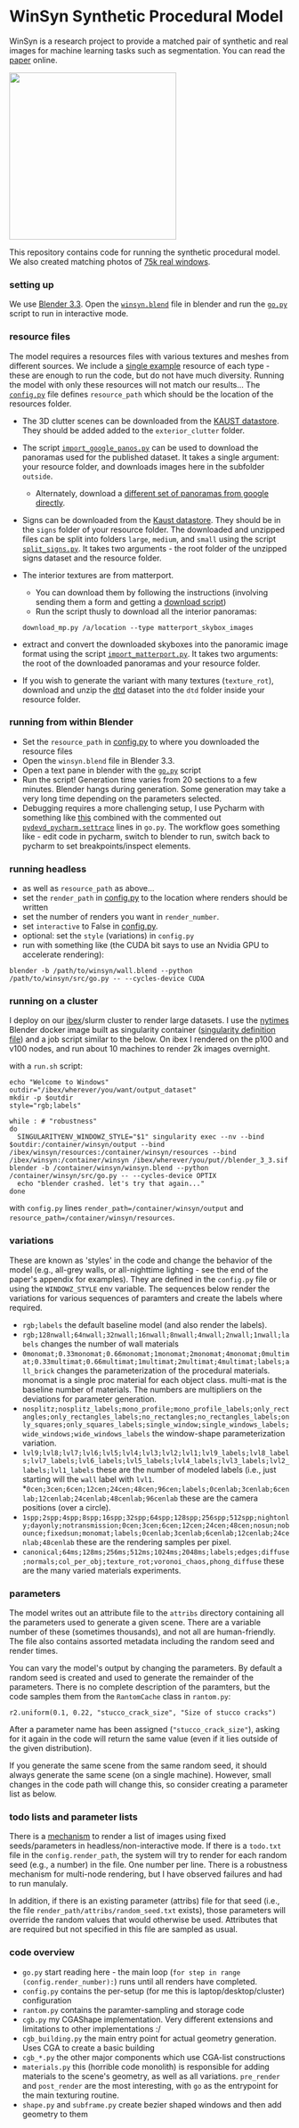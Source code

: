 # WinSyn Synthetic Procedural Model

WinSyn is a research project to provide a matched pair of synthetic and real images for machine learning tasks such as segmentation. You can read the [paper](https://arxiv.org/abs/2310.08471) online.

<img src='https://github.com/twak/winsyn/blob/main/winsyn.jpg' width='300'>

This repository contains code for running the synthetic procedural model. We also created matching photos of [75k real windows](https://github.com/twak/winsyn_metadata).

### setting up

We use [Blender 3.3](https://ftp.nluug.nl/pub/graphics/blender//release/Blender3.3/). Open the [`winsyn.blend`](https://github.com/twak/winsyn/blob/main/winsyn.blend) file in blender and run the [`go.py`](https://github.com/twak/winsyn/blob/main/src/go.py) script to run in interactive mode.

### resource files

The model requires a resources files with various textures and meshes from different sources. We include a [single example](https://github.com/twak/winsyn/tree/main/resources) resource of each type - these are enough to run the code, but do not have much diversity. Running the model with only these resources will not match our results... The [`config.py`](https://github.com/twak/winsyn/blob/main/src/config.py) file defines `resource_path` which should be the location of the resources folder.

* The 3D clutter scenes can be downloaded from the [KAUST datastore](https://doi.org/10.25781/KAUST-5E9C0). They should be added added to the `exterior_clutter` folder. 

* The script [`import_google_panos.py`](https://github.com/twak/winsyn/blob/main/import/import_google_panos.py) can be used to download the panoramas used for the published dataset. It takes a single argument: your resource folder, and downloads images here in the subfolder `outside`.
  - Alternately, download a [different set of panoramas from google directly](https://sites.google.com/view/streetlearn/dataset).

* Signs can be downloaded from the [Kaust datastore](https://repository.kaust.edu.sa/handle/10754/686575). They should be in the `signs` folder of your resource folder. The downloaded and unzipped files can be split into folders `large`, `medium`, and `small` using the script [`split_signs.py`](https://github.com/twak/winsyn/blob/main/import/import_signs.py). It takes two arguments - the root folder of the unzipped signs dataset and the resource folder.

* The interior textures are from matterport. 
  * You can download them by following the instructions (involving sending them a form and getting a [download script](https://github.com/jlin816/dynalang/blob/0da77173ee4aeb975bd8a65c76ddb187fde8de81/scripts/download_mp.py#L4))
  * Run the script thusly to download all the interior panoramas:
  ```
  download_mp.py /a/location --type matterport_skybox_images 
  ```
 * extract and convert the downloaded skyboxes into the panoramic image format using the script [`import_matterport.py`](https://github.com/twak/winsyn/blob/main/import/import_matterport.py). It takes two arguments: the root of the downloaded panoramas and your resource folder.

* If you wish to generate the variant with many textures (`texture_rot`), download and unzip the [dtd](https://www.robots.ox.ac.uk/~vgg/data/dtd/) dataset into the `dtd` folder inside your resource folder.

### running from within Blender

* Set the `resource_path` in [config.py](https://github.com/twak/winsyn/blob/main/src/config.py#L13) to where you downloaded the resource files
* Open the `winsyn.blend` file in Blender 3.3. 
* Open a text pane in blender with the [`go.py`](https://github.com/twak/winsyn/blob/main/src/go.py) script
* Run the script! Generation time varies from 20 sections to a few minutes. Blender hangs during generation. Some generation may take a very long time depending on the parameters selected.
* Debugging requires a more challenging setup, I use Pycharm with something like [this](https://code.blender.org/2015/10/debugging-python-code-with-pycharm/) combined with the commented out [`pydevd_pycharm.settrace`](https://github.com/twak/winsyn/blob/main/src/go.py#L66) lines in `go.py`. The workflow goes something like - edit code in pycharm, switch to blender to run, switch back to pycharm to set breakpoints/inspect elements.

### running headless

* as well as `resource_path` as above...
* set the `render_path` in [config.py](https://github.com/twak/winsyn/blob/main/src/config.py#L14) to the location where renders should be written
* set the number of renders you want in `render_number`.
* set `interactive` to False in [config.py](https://github.com/twak/winsyn/blob/main/src/config.py#L16).
* optional: set the `style` (variations) in `config.py`
* run with something like (the CUDA bit says to use an Nvidia GPU to accelerate rendering):

```
blender -b /path/to/winsyn/wall.blend --python /path/to/winsyn/src/go.py -- --cycles-device CUDA
```

### running on a cluster

I deploy on our [ibex](https://www.hpc.kaust.edu.sa/ibex)/slurm cluster to render large datasets. I use the [nytimes](https://github.com/nytimes/rd-blender-docker?tab=readme-ov-file#331) Blender docker image built as singularity container ([singularity definition file](https://github.com/twak/winsyn/blob/main/import/Singularity.def)) and a job script similar to the below. On ibex I rendered on the p100 and v100 nodes, and run about 10 machines to render 2k images overnight.

with a `run.sh` script:
```
echo "Welcome to Windows"
outdir="/ibex/wherever/you/want/output_dataset"
mkdir -p $outdir
style="rgb;labels"

while : # "robustness"
do
  SINGULARITYENV_WINDOWZ_STYLE="$1" singularity exec --nv --bind $outdir:/container/winsyn/output --bind /ibex/winsyn/resources:/container/winsyn/resources --bind /ibex/winsyn:/container/winsyn /ibex/wherever/you/put//blender_3_3.sif blender -b /container/winsyn/winsyn.blend --python /container/winsyn/src/go.py -- --cycles-device OPTIX
  echo "blender crashed. let's try that again..."
done
```
with `config.py` lines `render_path=/container/winsyn/output` and `resource_path=/container/winsyn/resources`.

### variations

These are known as 'styles' in the code and change the behavior of the model (e.g., all-grey walls, or all-nighttime lighting - see the end of the paper's appendix for examples). They are defined in the `config.py` file or using the `WINDOWZ_STYLE` env variable. The sequences below render the variations for various sequences of paramters and create the labels where required.

* `rgb;labels` the default baseline model (and also render the labels).
* `rgb;128nwall;64nwall;32nwall;16nwall;8nwall;4nwall;2nwall;1nwall;labels` changes the number of wall materials
*  `0monomat;0.33monomat;0.66monomat;1monomat;2monomat;4monomat;0multimat;0.33multimat;0.66multimat;1multimat;2multimat;4multimat;labels;all_brick` changes the parameterization of the procedural materials. monomat is a single proc material for each object class. multi-mat is the baseline number of materials. The numbers are multipliers on the deviations for parameter generation.
*  `nosplitz;nosplitz_labels;mono_profile;mono_profile_labels;only_rectangles;only_rectangles_labels;no_rectangles;no_rectangles_labels;only_squares;only_squares_labels;single_window;single_windows_labels;wide_windows;wide_windows_labels` the window-shape parameterization variation.
* `lvl9;lvl8;lvl7;lvl6;lvl5;lvl4;lvl3;lvl2;lvl1;lvl9_labels;lvl8_labels;lvl7_labels;lvl6_labels;lvl5_labels;lvl4_labels;lvl3_labels;lvl2_labels;lvl1_labels` these are the number of modeled labels (i.e., just starting will the `wall` label with `lvl1`.
*`0cen;3cen;6cen;12cen;24cen;48cen;96cen;labels;0cenlab;3cenlab;6cenlab;12cenlab;24cenlab;48cenlab;96cenlab` these are the camera positions (over a circle).
* `1spp;2spp;4spp;8spp;16spp;32spp;64spp;128spp;256spp;512spp;nightonly;dayonly;notransmission;0cen;3cen;6cen;12cen;24cen;48cen;nosun;nobounce;fixedsun;monomat;labels;0cenlab;3cenlab;6cenlab;12cenlab;24cenlab;48cenlab` these are the rendering samples per pixel.
* `canonical;64ms;128ms;256ms;512ms;1024ms;2048ms;labels;edges;diffuse;normals;col_per_obj;texture_rot;voronoi_chaos,phong_diffuse` these are the many varied materials experiments.

### parameters

The model writes out an attribute file to the `attribs` directory containing all the parameters used to generate a given scene. There are a variable number of these (sometimes thousands), and not all are human-friendly. The file also contains assorted metadata including the random seed and render times.

You can vary the model's output by changing the parameters. By default a random seed is created and used to generate the remainder of the parameters. There is no complete description of the paramters, but the code samples them from the `RantomCache` class in `rantom.py`:

```
r2.uniform(0.1, 0.22, "stucco_crack_size", "Size of stucco cracks")
```

After a parameter name has been assigned (`"stucco_crack_size"`), asking for it again in the code will return the same value (even if it lies outside of the given distribution).

If you generate the same scene from the same random seed, it should always generate the same scene (on a single machine). However, small changes in the code path will change this, so consider creating a parameter list as below.

### todo lists and parameter lists

There is a [mechanism](https://github.com/twak/winsyn/blob/main/src/go.py#L90) to render a list of images using fixed seeds/parameters in headless/non-interactive mode. If there is a `todo.txt` file in the `config.render_path`, the system will try to render for each random seed (e.g., a number) in the file. One number per line. There is a robustness mechanism for multi-node rendering, but I have observed failures and had to run manulaly.

In addition, if there is an existing parameter (attribs) file for that seed (i.e., the file `render_path/attribs/random_seed.txt` exists), those parameters will override the random values that would otherwise be used. Attributes that are required but not specified in this file are sampled as usual.

### code overview

* `go.py` start reading here - the main loop (`for step in range (config.render_number):`) runs until all renders have completed.
* `config.py` contains the per-setup (for me this is laptop/desktop/cluster) configuration
* `rantom.py` contains the paramter-sampling and storage code
* `cgb.py` my CGAShape implementation. Very different extensions and limitations to other implementations :/
* `cgb_building.py` the main entry point for actual geometry generation. Uses CGA to create a basic building
* `cgb_*.py` the other major components which use CGA-list constructions
* `materials.py` this (horrible code monolith) is responsible for adding materials to the scene's geometry, as well as all variations. `pre_render` and `post_render` are the most interesting, with `go` as the entrypoint for the main texturing routine.
* `shape.py` and `subframe.py` create bezier shaped windows and then add geometry to them
